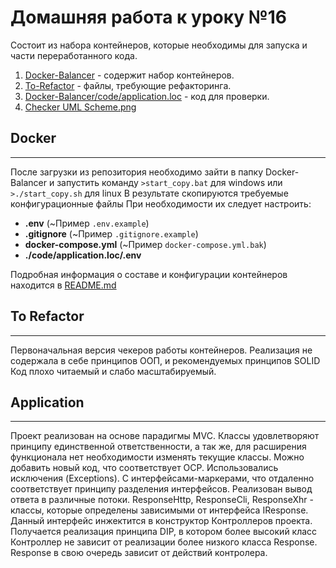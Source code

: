 # Домашняя работа к уроку №16
Состоит из набора контейнеров, которые необходимы для запуска и части переработанного кода.
1. [Docker-Balancer](./Docker-Balancer) - содержит набор контейнеров.
2. [To-Refactor](./To-Refactor) - файлы, требующие рефакторинга.
3. [Docker-Balancer/code/application.loc](./Docker-Balancer/code/application.loc/) - код для проверки.
4. [Checker UML Scheme.png](./Checker%20UML%20scheme.png)

## Docker
____
После загрузки из репозитория необходимо зайти в папку Docker-Balancer и запустить команду `>start_copy.bat` для windows или ` >./start_copy.sh ` для linux 
В результате скопируются требуемые конфигурационные файлы
При необходимости их следует настроить:
- **.env** (~Пример `.env.example`)
- **.gitignore** (~Пример `.gitignore.example`)
- **docker-compose.yml** (~Пример `docker-compose.yml.bak`)
- **./code/application.loc/.env**

Подробная информация о составе и конфигурации контейнеров находится в [README.md](./Docker-Balancer/README.md)

## To Refactor
____
Первоначальная версия чекеров работы контейнеров. Реализация не содержала в себе принципов ООП, и рекомендуемых принципов SOLID
Код плохо читаемый и слабо масштабируемый.

## Application
____
Проект реализован на основе парадигмы MVC. Классы удовлетворяют принципу единственной ответственности, а так же, для расширения функционала нет необходимости изменять текущие классы. 
Можно добавить новый код, что соответствует OCP. Использовались исключения (Exceptions). С интерфейсами-маркерами, что отдаленно соответствует принципу разделения интерфейсов. 
Реализован вывод ответа в различные потоки. ResponseHttp, ResponseCli, ResponseXhr - классы, которые определены зависимыми от интерфейса IResponse. Данный интерфейс инжектится в конструктор Контроллеров проекта.
Получается реализация принципа DIP, в котором более высокий класс Контроллер не зависит от реализации более низкого класса Response. Response в свою очередь зависит от действий контролера.  